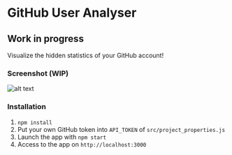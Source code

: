 # GitHub User Analyser
## Work in progress

Visualize the hidden statistics of your GitHub account!

### Screenshot (WIP)

![alt text](https://i.imgur.com/RHSdbjR.png "Screenshot homepage")

### Installation

 1. `npm install`
 2. Put your own GitHub token into `API_TOKEN` of `src/project_properties.js`
 3. Launch the app with `npm start`
 4. Access to the app on `http://localhost:3000` 